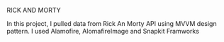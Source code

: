 
RICK AND MORTY

In this project, I pulled data from Rick An Morty API using MVVM design pattern.
I used Alamofire, AlomafireImage and Snapkit Framworks

